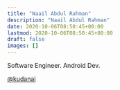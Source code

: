 ```yaml
---
title: "Naail Abdul Rahman"
description: "Naail Abdul Rahman"
date: 2020-10-06T08:50:45+00:00
lastmod: 2020-10-06T08:50:45+00:00
draft: false
images: []
---
```


Software Engineer. Android Dev.

[@kudanai](https://twitter.com/kudanai)
